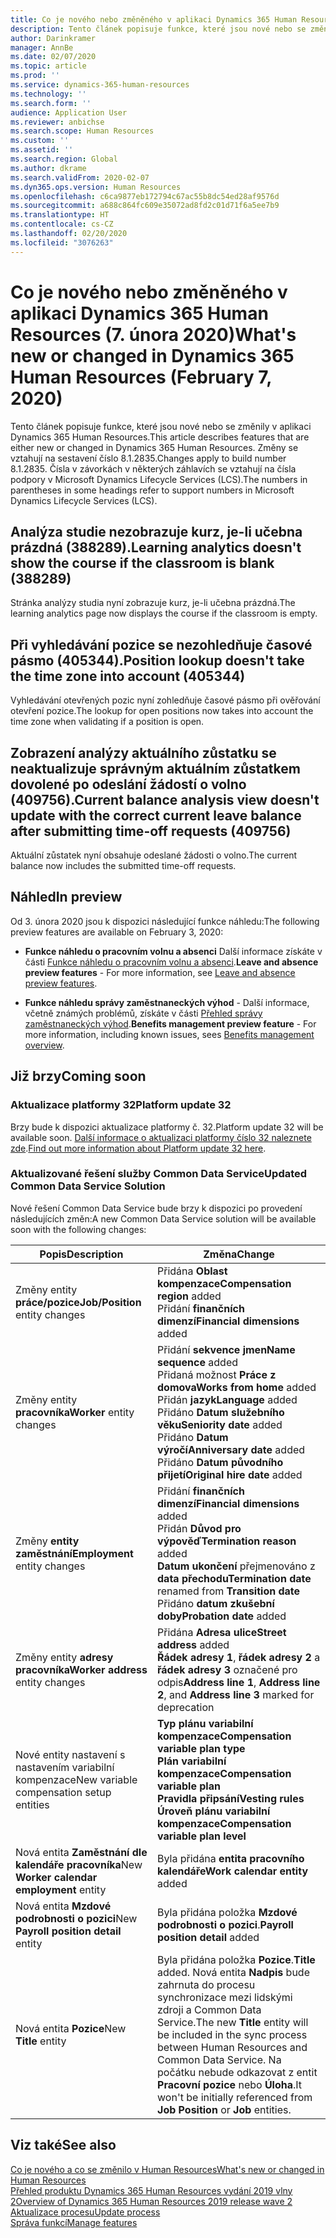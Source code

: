 ```yaml
---
title: Co je nového nebo změněného v aplikaci Dynamics 365 Human Resources (7. února 2020)
description: Tento článek popisuje funkce, které jsou nové nebo se změnily v aplikaci Microsoft Dynamics 365 Human Resources.
author: Darinkramer
manager: AnnBe
ms.date: 02/07/2020
ms.topic: article
ms.prod: ''
ms.service: dynamics-365-human-resources
ms.technology: ''
ms.search.form: ''
audience: Application User
ms.reviewer: anbichse
ms.search.scope: Human Resources
ms.custom: ''
ms.assetid: ''
ms.search.region: Global
ms.author: dkrame
ms.search.validFrom: 2020-02-07
ms.dyn365.ops.version: Human Resources
ms.openlocfilehash: c6ca9877eb172794c67ac55b8dc54ed28af9576d
ms.sourcegitcommit: a688c864fc609e35072ad8fd2c01d71f6a5ee7b9
ms.translationtype: HT
ms.contentlocale: cs-CZ
ms.lasthandoff: 02/20/2020
ms.locfileid: "3076263"
---
```

# <a name="whats-new-or-changed-in-dynamics-365-human-resources-february-7-2020"></a><span data-ttu-id="11f43-103">Co je nového nebo změněného v aplikaci Dynamics 365 Human Resources (7. února 2020)</span><span class="sxs-lookup"><span data-stu-id="11f43-103">What's new or changed in Dynamics 365 Human Resources (February 7, 2020)</span></span>

<span data-ttu-id="11f43-104">Tento článek popisuje funkce, které jsou nové nebo se změnily v aplikaci Dynamics 365 Human Resources.</span><span class="sxs-lookup"><span data-stu-id="11f43-104">This article describes features that are either new or changed in Dynamics 365 Human Resources.</span></span> <span data-ttu-id="11f43-105">Změny se vztahují na sestavení číslo 8.1.2835.</span><span class="sxs-lookup"><span data-stu-id="11f43-105">Changes apply to build number 8.1.2835.</span></span> <span data-ttu-id="11f43-106">Čísla v závorkách v některých záhlavích se vztahují na čísla podpory v Microsoft Dynamics Lifecycle Services (LCS).</span><span class="sxs-lookup"><span data-stu-id="11f43-106">The numbers in parentheses in some headings refer to support numbers in Microsoft Dynamics Lifecycle Services (LCS).</span></span>

## <a name="learning-analytics-doesnt-show-the-course-if-the-classroom-is-blank-388289"></a><span data-ttu-id="11f43-107">Analýza studie nezobrazuje kurz, je-li učebna prázdná (388289).</span><span class="sxs-lookup"><span data-stu-id="11f43-107">Learning analytics doesn't show the course if the classroom is blank (388289)</span></span>

<span data-ttu-id="11f43-108">Stránka analýzy studia nyní zobrazuje kurz, je-li učebna prázdná.</span><span class="sxs-lookup"><span data-stu-id="11f43-108">The learning analytics page now displays the course if the classroom is empty.</span></span>

## <a name="position-lookup-doesnt-take-the-time-zone-into-account-405344"></a><span data-ttu-id="11f43-109">Při vyhledávání pozice se nezohledňuje časové pásmo (405344).</span><span class="sxs-lookup"><span data-stu-id="11f43-109">Position lookup doesn't take the time zone into account (405344)</span></span>

<span data-ttu-id="11f43-110">Vyhledávání otevřených pozic nyní zohledňuje časové pásmo při ověřování otevření pozice.</span><span class="sxs-lookup"><span data-stu-id="11f43-110">The lookup for open positions now takes into account the time zone when validating if a position is open.</span></span>

## <a name="current-balance-analysis-view-doesnt-update-with-the-correct-current-leave-balance-after-submitting-time-off-requests-409756"></a><span data-ttu-id="11f43-111">Zobrazení analýzy aktuálního zůstatku se neaktualizuje správným aktuálním zůstatkem dovolené po odeslání žádostí o volno (409756).</span><span class="sxs-lookup"><span data-stu-id="11f43-111">Current balance analysis view doesn't update with the correct current leave balance after submitting time-off requests (409756)</span></span>

<span data-ttu-id="11f43-112">Aktuální zůstatek nyní obsahuje odeslané žádosti o volno.</span><span class="sxs-lookup"><span data-stu-id="11f43-112">The current balance now includes the submitted time-off requests.</span></span>

## <a name="in-preview"></a><span data-ttu-id="11f43-113">Náhled</span><span class="sxs-lookup"><span data-stu-id="11f43-113">In preview</span></span>

<span data-ttu-id="11f43-114">Od 3. února 2020 jsou k dispozici následující funkce náhledu:</span><span class="sxs-lookup"><span data-stu-id="11f43-114">The following preview features are available on February 3, 2020:</span></span>

- <span data-ttu-id="11f43-115">**Funkce náhledu o pracovním volnu a absenci** Další informace získáte v části [Funkce náhledu o pracovním volnu a absenci](hr-leave-and-absence-overview.md?leave-and-absence-preview-features).</span><span class="sxs-lookup"><span data-stu-id="11f43-115">**Leave and absence preview features** - For more information, see [Leave and absence preview features](hr-leave-and-absence-overview.md?leave-and-absence-preview-features).</span></span>

- <span data-ttu-id="11f43-116">**Funkce náhledu správy zaměstnaneckých výhod** - Další informace, včetně známých problémů, získáte v části [Přehled správy zaměstnaneckých výhod](hr-benefits-management-overview.md).</span><span class="sxs-lookup"><span data-stu-id="11f43-116">**Benefits management preview feature** - For more information, including known issues, sees [Benefits management overview](hr-benefits-management-overview.md).</span></span>

## <a name="coming-soon"></a><span data-ttu-id="11f43-117">Již brzy</span><span class="sxs-lookup"><span data-stu-id="11f43-117">Coming soon</span></span>

### <a name="platform-update-32"></a><span data-ttu-id="11f43-118">Aktualizace platformy 32</span><span class="sxs-lookup"><span data-stu-id="11f43-118">Platform update 32</span></span> 

<span data-ttu-id="11f43-119">Brzy bude k dispozici aktualizace platformy č. 32.</span><span class="sxs-lookup"><span data-stu-id="11f43-119">Platform update 32 will be available soon.</span></span> <span data-ttu-id="11f43-120">[Další informace o aktualizaci platformy číslo 32 naleznete zde](https://docs.microsoft.com/dynamics365/fin-ops-core/dev-itpro/get-started/whats-new-platform-update-32).</span><span class="sxs-lookup"><span data-stu-id="11f43-120">[Find out more information about Platform update 32 here](https://docs.microsoft.com/dynamics365/fin-ops-core/dev-itpro/get-started/whats-new-platform-update-32).</span></span>

### <a name="updated-common-data-service-solution"></a><span data-ttu-id="11f43-121">Aktualizované řešení služby Common Data Service</span><span class="sxs-lookup"><span data-stu-id="11f43-121">Updated Common Data Service Solution</span></span>

<span data-ttu-id="11f43-122">Nové řešení Common Data Service bude brzy k dispozici po provedení následujících změn:</span><span class="sxs-lookup"><span data-stu-id="11f43-122">A new Common Data Service solution will be available soon with the following changes:</span></span>

| <span data-ttu-id="11f43-123">Popis</span><span class="sxs-lookup"><span data-stu-id="11f43-123">Description</span></span> | <span data-ttu-id="11f43-124">Změna</span><span class="sxs-lookup"><span data-stu-id="11f43-124">Change</span></span> |
| ----------------------------------------- | --- |
| <span data-ttu-id="11f43-125">Změny entity **práce/pozice**</span><span class="sxs-lookup"><span data-stu-id="11f43-125">**Job/Position** entity changes</span></span> | <span data-ttu-id="11f43-126">Přidána **Oblast kompenzace**</span><span class="sxs-lookup"><span data-stu-id="11f43-126">**Compensation region** added</span></span></br><span data-ttu-id="11f43-127">Přidání **finančních dimenzí**</span><span class="sxs-lookup"><span data-stu-id="11f43-127">**Financial dimensions** added</span></span> |
| <span data-ttu-id="11f43-128">Změny entity **pracovníka**</span><span class="sxs-lookup"><span data-stu-id="11f43-128">**Worker** entity changes</span></span> | <span data-ttu-id="11f43-129">Přidání **sekvence jmen**</span><span class="sxs-lookup"><span data-stu-id="11f43-129">**Name sequence** added</span></span></br><span data-ttu-id="11f43-130">Přidaná možnost **Práce z domova**</span><span class="sxs-lookup"><span data-stu-id="11f43-130">**Works from home** added</span></span></br><span data-ttu-id="11f43-131">Přidán **jazyk**</span><span class="sxs-lookup"><span data-stu-id="11f43-131">**Language** added</span></span></br><span data-ttu-id="11f43-132">Přidáno **Datum služebního věku**</span><span class="sxs-lookup"><span data-stu-id="11f43-132">**Seniority date** added</span></span></br><span data-ttu-id="11f43-133">Přidáno **Datum výročí**</span><span class="sxs-lookup"><span data-stu-id="11f43-133">**Anniversary date** added</span></span></br><span data-ttu-id="11f43-134">Přidáno **Datum původního přijetí**</span><span class="sxs-lookup"><span data-stu-id="11f43-134">**Original hire date** added</span></span> |
| <span data-ttu-id="11f43-135">Změny **entity zaměstnání**</span><span class="sxs-lookup"><span data-stu-id="11f43-135">**Employment** entity changes</span></span> | <span data-ttu-id="11f43-136">Přidání **finančních dimenzí**</span><span class="sxs-lookup"><span data-stu-id="11f43-136">**Financial dimensions** added</span></span></br><span data-ttu-id="11f43-137">Přidán **Důvod pro výpověď**</span><span class="sxs-lookup"><span data-stu-id="11f43-137">**Termination reason** added</span></span></br><span data-ttu-id="11f43-138">**Datum ukončení** přejmenováno z **data přechodu**</span><span class="sxs-lookup"><span data-stu-id="11f43-138">**Termination date** renamed from **Transition date**</span></span></br><span data-ttu-id="11f43-139">Přidáno **datum zkušební doby**</span><span class="sxs-lookup"><span data-stu-id="11f43-139">**Probation date** added</span></span> |
| <span data-ttu-id="11f43-140">Změny entity **adresy pracovníka**</span><span class="sxs-lookup"><span data-stu-id="11f43-140">**Worker address** entity changes</span></span> | <span data-ttu-id="11f43-141">Přidána **Adresa ulice**</span><span class="sxs-lookup"><span data-stu-id="11f43-141">**Street address** added</span></span></br><span data-ttu-id="11f43-142">**Řádek adresy 1**, **řádek adresy 2** a **řádek adresy 3** označené pro odpis</span><span class="sxs-lookup"><span data-stu-id="11f43-142">**Address line 1**, **Address line 2**, and **Address line 3** marked for deprecation</span></span> |
| <span data-ttu-id="11f43-143">Nové entity nastavení s nastavením variabilní kompenzace</span><span class="sxs-lookup"><span data-stu-id="11f43-143">New variable compensation setup entities</span></span> | <span data-ttu-id="11f43-144">**Typ plánu variabilní kompenzace**</span><span class="sxs-lookup"><span data-stu-id="11f43-144">**Compensation variable plan type**</span></span></br><span data-ttu-id="11f43-145">**Plán variabilní kompenzace**</span><span class="sxs-lookup"><span data-stu-id="11f43-145">**Compensation variable plan**</span></span></br><span data-ttu-id="11f43-146">**Pravidla připsání**</span><span class="sxs-lookup"><span data-stu-id="11f43-146">**Vesting rules**</span></span></br><span data-ttu-id="11f43-147">**Úroveň plánu variabilní kompenzace**</span><span class="sxs-lookup"><span data-stu-id="11f43-147">**Compensation variable plan level**</span></span> |
| <span data-ttu-id="11f43-148">Nová entita **Zaměstnání dle kalendáře pracovníka**</span><span class="sxs-lookup"><span data-stu-id="11f43-148">New **Worker calendar employment** entity</span></span> | <span data-ttu-id="11f43-149">Byla přidána **entita pracovního kalendáře**</span><span class="sxs-lookup"><span data-stu-id="11f43-149">**Work calendar entity** added</span></span> |
| <span data-ttu-id="11f43-150">Nová entita **Mzdové podrobnosti o pozici**</span><span class="sxs-lookup"><span data-stu-id="11f43-150">New **Payroll position detail** entity</span></span> | <span data-ttu-id="11f43-151">Byla přidána položka **Mzdové podrobnosti o pozici**.</span><span class="sxs-lookup"><span data-stu-id="11f43-151">**Payroll position detail** added</span></span> |
| <span data-ttu-id="11f43-152">Nová entita **Pozice**</span><span class="sxs-lookup"><span data-stu-id="11f43-152">New **Title** entity</span></span> | <span data-ttu-id="11f43-153">Byla přidána položka **Pozice**.</span><span class="sxs-lookup"><span data-stu-id="11f43-153">**Title** added.</span></span> <span data-ttu-id="11f43-154">Nová entita **Nadpis** bude zahrnuta do procesu synchronizace mezi lidskými zdroji a Common Data Service.</span><span class="sxs-lookup"><span data-stu-id="11f43-154">The new **Title** entity will be included in the sync process between Human Resources and Common Data Service.</span></span> <span data-ttu-id="11f43-155">Na počátku nebude odkazovat z entit **Pracovní pozice** nebo **Úloha**.</span><span class="sxs-lookup"><span data-stu-id="11f43-155">It won't be initially referenced from **Job Position** or **Job** entities.</span></span> |

## <a name="see-also"></a><span data-ttu-id="11f43-156">Viz také</span><span class="sxs-lookup"><span data-stu-id="11f43-156">See also</span></span>

[<span data-ttu-id="11f43-157">Co je nového a co se změnilo v Human Resources</span><span class="sxs-lookup"><span data-stu-id="11f43-157">What's new or changed in Human Resources</span></span>](hr-admin-whats-new.md)</br>
[<span data-ttu-id="11f43-158">Přehled produktu Dynamics 365 Human Resources vydání 2019 vlny 2</span><span class="sxs-lookup"><span data-stu-id="11f43-158">Overview of Dynamics 365 Human Resources 2019 release wave 2</span></span>](https://docs.microsoft.com/dynamics365-release-plan/2019wave2/dynamics365-human-resources/)</br>
[<span data-ttu-id="11f43-159">Aktualizace procesu</span><span class="sxs-lookup"><span data-stu-id="11f43-159">Update process</span></span>](hr-admin-setup-update-process.md)</br>
[<span data-ttu-id="11f43-160">Správa funkcí</span><span class="sxs-lookup"><span data-stu-id="11f43-160">Manage features</span></span>](hr-admin-manage-features.md)